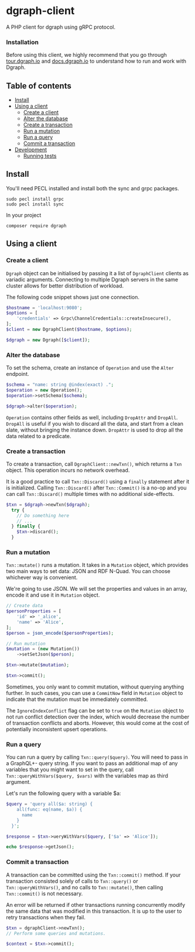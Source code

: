 # dgraph-client

A PHP client for dgraph using gRPC protocol. 

### Installation


Before using this client, we highly recommend that you go through [tour.dgraph.io] and [docs.dgraph.io]
to understand how to run and work with Dgraph.

[docs.dgraph.io]:https://docs.dgraph.io
[tour.dgraph.io]:https://tour.dgraph.io


## Table of contents

- [Install](#install)
- [Using a client](#using-a-client)
  - [Create a client](#create-a-client)
  - [Alter the database](#alter-the-database)
  - [Create a transaction](#create-a-transaction)
  - [Run a mutation](#run-a-mutation)
  - [Run a query](#run-a-query)
  - [Commit a transaction](#commit-a-transaction)
- [Development](#development)
  - [Running tests](#running-tests)

## Install

You'll need PECL installed and install both the sync and grpc packages.
```
sudo pecl install grpc
sudo pecl install sync

```

In your project
```
composer require dgraph

```

## Using a client

### Create a client

`Dgraph` object can be initialised by passing it a list of `DgraphClient` clients as
variadic arguments. Connecting to multiple Dgraph servers in the same cluster allows for better
distribution of workload.

The following code snippet shows just one connection.

```php
$hostname = 'localhost:9080';
$options = [
    'credentials' => Grpc\ChannelCredentials::createInsecure(),
];
$client = new DgraphClient($hostname, $options);

$dgraph = new Dgraph([$client]);
```

### Alter the database

To set the schema, create an instance of `Operation` and use the `Alter` endpoint.

```php
$schema = "name: string @index(exact) .";
$operation = new Operation();
$operation->setSchema($schema);

$dgraph->alter($operation);

```

`Operation` contains other fields as well, including `DropAttr` and `DropAll`.
`DropAll` is useful if you wish to discard all the data, and start from a clean
slate, without bringing the instance down. `DropAttr` is used to drop all the data
related to a predicate.

### Create a transaction

To create a transaction, call `DgraphClient::newTxn()`, which returns a `Txn` object. This
operation incurs no network overhead.

It is a good practice to call `Txn::Discard()` using a `finally` statement after it is initialized.
Calling `Txn::Discard()` after `Txn::Commit()` is a no-op and you can call `Txn::Discard()` multiple
times with no additional side-effects.

```php
$txn = $dgraph->newTxn($dgraph);
  try {
    // Do something here
    // ...
  } finally {
    $txn->discard();
  }
```

### Run a mutation

`Txn::mutate()` runs a mutation. It takes in a `Mutation` object,
which provides two main ways to set data: JSON and RDF N-Quad. You can choose
whichever way is convenient.

We're going to use JSON. We will set the properties and values in an array, encode it and use it in `Mutation` object.

```php
// Create data
$personProperties = [
    'id' => '_alice',
    'name' => 'Alice',
];
$person = json_encode($personProperties);

// Run mutation
$mutation = (new Mutation())
    ->setSetJson($person);

$txn->mutate($mutation);

$txn->commit();
```

Sometimes, you only want to commit mutation, without querying anything further.
In such cases, you can use a `CommitNow` field in `Mutation` object to
indicate that the mutation must be immediately committed.

The `IgnoreIndexConflict` flag can be set to `true` on the `Mutation` object
to not run conflict detection over the index, which would decrease the number
of transaction conflicts and aborts. However, this would come at the cost of
potentially inconsistent upsert operations.

### Run a query

You can run a query by calling `Txn::query($query)`. You will need to pass in a GraphQL+- query string. If
you want to pass an additional map of any variables that you might want to set in the query, call
`Txn::queryWithVars($query, $vars)` with the variables map as third argument.

Let's run the following query with a variable $a:
```php
$query = 'query all($a: string) {
    all(func: eq(name, $a)) {
      name
    }
  }';

$response = $txn->ueryWithVars($query, ['$a' => 'Alice']);

echo $response->getJson();
```

### Commit a transaction

A transaction can be committed using the `Txn::commit()` method. If your transaction
consisted solely of calls to `Txn::query()` or `Txn::queryWithVars()`, and no calls to
`Txn::mutate()`, then calling `Txn::commit()` is not necessary.

An error will be returned if other transactions running concurrently modify the same
data that was modified in this transaction. It is up to the user to retry
transactions when they fail.

```php
$txn = dgraphClient->newTxn();
// Perform some queries and mutations.

$context = $txn->commit();
```

